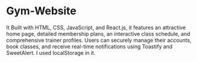 # Gym-Website
It Built with HTML, CSS, JavaScript, and React.js, it features an attractive home page, detailed membership plans, an interactive class schedule, and comprehensive trainer profiles. Users can securely manage their accounts, book classes, and receive real-time notifications using Toastify and SweetAlert. I used localStorage in it.
